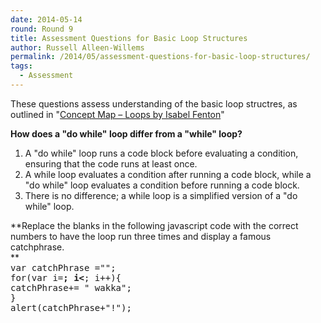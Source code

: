 ```yaml
---
date: 2014-05-14
round: Round 9
title: Assessment Questions for Basic Loop Structures
author: Russell Alleen-Willems
permalink: /2014/05/assessment-questions-for-basic-loop-structures/
tags:
  - Assessment
---
```

These questions assess understanding of the basic loop structres, as outlined in "[Concept Map – Loops by Isabel Fenton][1]"

**How does a "do while" loop differ from a "while" loop?**

1.  A "do while" loop runs a code block before evaluating a condition, ensuring that the code runs at least once.
2.  A while loop evaluates a condition after running a code block, while a "do while" loop evaluates a condition before running a code block.
3.  There is no difference; a while loop is a simplified version of a "do while" loop.

**Replace the blanks in the following javascript code with the correct numbers to have the loop run three times and display a famous catchphrase.  
**  
<span style="font-family: monospace, san serif;">var catchPhrase ="";<br /> for(var i=__; i<__; i++){<br /> catchPhrase+= " wakka";<br /> }<br /> alert(catchPhrase+"!");</span>

 [1]: http://teaching.software-carpentry.org/2014/05/07/concept-map-loops-2/
